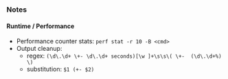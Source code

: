 ### Notes

#### Runtime / Performance

- Performance counter stats: `perf stat -r 10 -B <cmd>`
- Output cleanup:
  - regex: `(\d\.\d+ \+- \d\.\d+ seconds)[\w ]+\s\s\( \+-  (\d\.\d+%) \)`
  - substitution: `$1 (+- $2)`